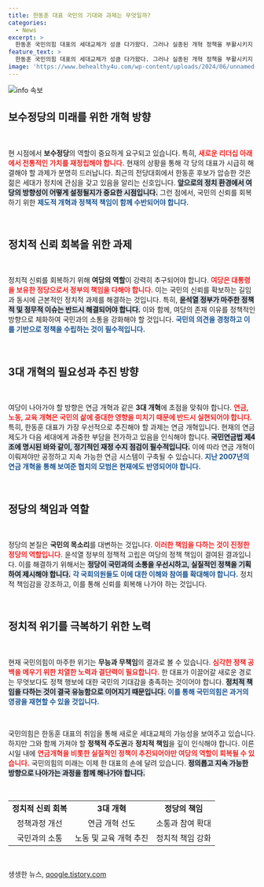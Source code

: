 ```yaml
---
title: 한동훈 대표 국민의 기대와 과제는 무엇일까?
categories:
  - News
excerpt: >
  한동훈 국민의힘 대표의 세대교체가 성큼 다가왔다. 그러나 실종된 개혁 정책을 부활시키지 않으면 여당 회복은 불가능하다. 연금, 노동, 교육 개혁이 성공의 열쇠다. 클릭해서 변화를 확인하세요!
feature_text: >
  한동훈 국민의힘 대표의 세대교체가 성큼 다가왔다. 그러나 실종된 개혁 정책을 부활시키지 않으면 여당 회복은 불가능하다. 연금, 노동, 교육 개혁이 성공의 열쇠다. 클릭해서 변화를 확인하세요!
image: 'https://www.behealthy4u.com/wp-content/uploads/2024/06/unnamed-file.png'
---
```


<p><img src="https://www.behealthy4u.com/wp-content/uploads/2024/06/unnamed-file.png" alt="info 속보" /></p>

<h2 data-ke-size="size26">보수정당의 미래를 위한 개혁 방향</h2>

<p data-ke-size="size16">&nbsp;</p>

<p>현 시점에서 <b>보수정당</b>의 역할이 중요하게 요구되고 있습니다. 특히, <b><span style="color: #ee2323;">새로운 리더십 아래에서 전통적인 가치를 재정립해야 합니다.</span></b> 현재의 상황을 통해 각 당의 대표가 시급히 해결해야 할 과제가 분명히 드러납니다. 최근의 전당대회에서 한동훈 후보가 압승한 것은 젊은 세대가 정치에 관심을 갖고 있음을 알리는 신호입니다. <b><span style="background-color: #21538527;">앞으로의 정치 환경에서 여당의 방향성이 어떻게 설정될지가 중요한 시점입니다.</span></b> 그런 점에서, 국민의 신뢰를 회복하기 위한 <b><span style="color: #1a5490;">제도적 개혁과 정책적 책임이 함께 수반되어야 합니다.</span></b></p>

<p data-ke-size="size16">&nbsp;</p>

<h2 data-ke-size="size26">정치적 신뢰 회복을 위한 과제</h2>

<p data-ke-size="size16">&nbsp;</p>

<p>정치적 신뢰를 회복하기 위해 <b>여당의 역할</b>이 강력히 추구되어야 합니다. <b><span style="color: #ee2323;">여당은 대통령을 보유한 정당으로서 정부의 책임을 다해야 합니다.</span></b> 이는 국민의 신뢰를 확보하는 길임과 동시에 근본적인 정치적 과제를 해결하는 것입니다. 특히, <b><span style="background-color: #21538527;">윤석열 정부가 마주한 정책적 및 정무적 이슈는 반드시 해결되어야 합니다.</span></b> 이와 함께, 여당의 존재 이유를 정책적인 방향으로 체화하여 국민과의 소통을 강화해야 할 것입니다. <b><span style="color: #1a5490;">국민의 의견을 경청하고 이를 기반으로 정책을 수립하는 것이 필수적입니다.</span></b></p>

<p data-ke-size="size16">&nbsp;</p>

<h2 data-ke-size="size26">3대 개혁의 필요성과 추진 방향</h2>

<p data-ke-size="size16">&nbsp;</p>

<p>여당이 나아가야 할 방향은 연금 개혁과 같은 <b>3대 개혁</b>에 초점을 맞춰야 합니다. <b><span style="color: #ee2323;">연금, 노동, 교육 개혁은 국민의 삶에 중대한 영향을 미치기 때문에 반드시 실현되어야 합니다.</span></b> 특히, 한동훈 대표가 가장 우선적으로 추진해야 할 과제는 연금 개혁입니다. 현재의 연금 제도가 다음 세대에게 과중한 부담을 전가하고 있음을 인식해야 합니다. <b><span style="background-color: #21538527;">국민연금법 제4조에 명시된 바와 같이, 정기적인 재정 수지 점검이 필수적입니다.</span></b> 이에 따라 연금 개혁이 이뤄져야만 공정하고 지속 가능한 연금 시스템이 구축될 수 있습니다. <b><span style="color: #1a5490;">지난 2007년의 연금 개혁을 통해 보여준 협치의 모범은 현재에도 반영되어야 합니다.</span></b></p>

<p data-ke-size="size16">&nbsp;</p>

<h2 data-ke-size="size26">정당의 책임과 역할</h2>

<p data-ke-size="size16">&nbsp;</p>

<p>정당의 본질은 <b>국민의 목소리</b>를 대변하는 것입니다. <b><span style="color: #ee2323;">이러한 책임을 다하는 것이 진정한 정당의 역할입니다.</span></b> 윤석열 정부의 정책적 고립은 여당의 정책 책임이 결여된 결과입니다. 이를 해결하기 위해서는 <b><span style="background-color: #21538527;">정당이 국민과의 소통을 우선시하고, 실질적인 정책을 기획하여 제시해야 합니다.</span></b> <b><span style="color: #1a5490;">각 국회의원들도 이에 대한 이해와 참여를 확대해야 합니다.</span></b> 정치적 책임감을 강조하고, 이를 통해 신뢰를 회복해 나가야 하는 것입니다.</p>

<p data-ke-size="size16">&nbsp;</p>

<h2 data-ke-size="size26">정치적 위기를 극복하기 위한 노력</h2>

<p data-ke-size="size16">&nbsp;</p>

<p>현재 국민의힘이 마주한 위기는 <b>무능과 무책임</b>의 결과로 볼 수 있습니다. <b><span style="color: #ee2323;">심각한 정책 공백을 메우기 위한 치열한 노력과 결단력이 필요합니다.</span></b> 한 대표가 이끌어갈 새로운 경로는 무엇보다도 정책 행보에 대한 국민의 기대감을 충족하는 것이어야 합니다. <b><span style="background-color: #21538527;">정치적 책임을 다하는 것이 결국 유능함으로 이어지기 때문입니다.</span></b> <b><span style="color: #1a5490;">이를 통해 국민의힘은 과거의 영광을 재현할 수 있을 것입니다.</span></b></p>

<p data-ke-size="size16">&nbsp;</p>

<p>국민의힘은 한동훈 대표의 취임을 통해 새로운 세대교체의 가능성을 보여주고 있습니다. 하지만 그와 함께 가져야 할 <b>정책적 주도권</b>과 <b>정치적 책임</b>을 깊이 인식해야 합니다. 이른 시일 내에 <b><span style="color: #ee2323;">연금개혁을 비롯한 실질적인 정책이 추진되어야만 여당의 역할이 회복될 수 있습니다.</span></b> 국민의힘의 미래는 이제 한 대표의 손에 달려 있습니다. <b><span style="background-color: #21538527;">정의롭고 지속 가능한 방향으로 나아가는 과정을 함께 해나가야 합니다.</span></b></p>

<p data-ke-size="size16">&nbsp;</p>

<table style="width: 100%;">
    <tr>
        <td style="text-align: center; height: 17px;"><b>정치적 신뢰 회복</b></td>
        <td style="text-align: center; height: 17px;"><b>3대 개혁</b></td>
        <td style="text-align: center; height: 17px;"><b>정당의 책임</b></td>
    </tr>
    <tr>
        <td style="text-align: center; height: 17px;">정책과정 개선</td>
        <td style="text-align: center; height: 17px;">연금 개혁 선도</td>
        <td style="text-align: center; height: 17px;">소통과 참여 확대</td>
    </tr>
    <tr>
        <td style="text-align: center; height: 17px;">국민과의 소통</td>
        <td style="text-align: center; height: 17px;">노동 및 교육 개혁 추진</td>
        <td style="text-align: center; height: 17px;">정치적 책임 강화</td>
    </tr>
</table>

<p data-ke-size="size16">&nbsp;</p>
생생한 뉴스, <a href="https://qoogle.tistory.com" rel="dofollow">qoogle.tistory.com</a>


